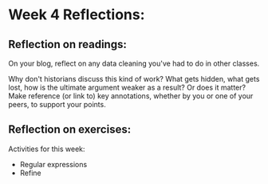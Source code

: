 # Week 4 Reflections:

## Reflection on readings: 


On your blog, reflect on any data cleaning you've had to do in other classes.

Why don't historians discuss this kind of work?
What gets hidden, what gets lost, how is the ultimate argument weaker as a result?
Or does it matter? Make reference (or link to) key annotations, whether by you or one of your peers, to support your points.


## Reflection on exercises:

Activities for this week:  
- Regular expressions
- Refine
